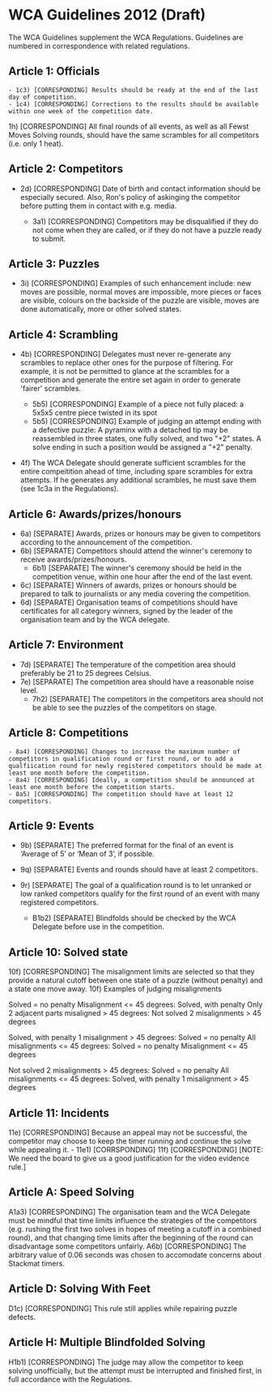 # WCA Guidelines 2012 (Draft)

The WCA Guidelines supplement the WCA Regulations. Guidelines are numbered in correspondence with related regulations.


## Article 1: Officials

    - 1c3) [CORRESPONDING] Results should be ready at the end of the last day of competition.
    - 1c4) [CORRESPONDING] Corrections to the results should be available within one week of the competition date.

1h) [CORRESPONDING] All final rounds of all events, as well as all Fewst Moves Solving rounds, should have the same scrambles for all competitors (i.e. only 1 heat).


## Article 2: Competitors

- 2d) [CORRESPONDING] Date of birth and contact information should be especially secured. Also, Ron's policy of askinging the competitor before putting them in contact with e.g. media.

    - 3a1) [CORRESPONDING] Competitors may be disqualified if they do not come when they are called, or if they do not have a puzzle ready to submit.


## Article 3: Puzzles

- 3i) [CORRESPONDING] Examples of such enhancement include: new moves are possible, normal moves are impossible, more pieces or faces are visible, colours on the backside of the puzzle are visible, moves are done automatically, more or other solved states.


## Article 4: Scrambling

- 4b) [CORRESPONDING] Delegates must never re-generate any scrambles to replace other ones for the purpose of filtering. For example, it is not be permitted to glance at the scrambles for a competition and generate the entire set again in order to generate 'fairer' scrambles.

    - 5b5) [CORRESPONDING] Example of a piece not fully placed: a 5x5x5 centre piece twisted in its spot
    - 5b5) [CORRESPONDING] Example of judging an attempt ending with a defective puzzle: A pyraminx with a detached tip may be reassembled in three states, one fully solved, and two "+2" states. A solve ending in such a position would be assigned a "+2" penalty.

- 4f) The WCA Delegate should generate sufficient scrambles for the entire compeitition ahead of time, including spare scrambles for extra attempts. If he generates any additional scrambles, he must save them (see 1c3a in the Regulations).


## Article 6: Awards/prizes/honours

- 6a) [SEPARATE] Awards, prizes or honours may be given to competitors according to the announcement of the competition.
- 6b) [SEPARATE] Competitors should attend the winner's ceremony to receive awards/prizes/honours.
    - 6b1) [SEPARATE] The winner's ceremony should be held in the competition venue, within one hour after the end of the last event.
- 6c) [SEPARATE] Winners of awards, prizes or honours should be prepared to talk to journalists or any media covering the competition.
- 6d) [SEPARATE] Organisation teams of competitions should have certificates for all category winners, signed by the leader of the organisation team and by the WCA delegate.


## Article 7: Environment

- 7d) [SEPARATE] The temperature of the competition area should preferably be 21 to 25 degrees Celsius.
- 7e) [SEPARATE] The competition area should have a reasonable noise level.
    - 7h2) [SEPARATE] The competitors in the competitors area should not be able to see the puzzles of the competitors on stage.


## Article 8: Competitions

    - 8a4) [CORRESPONDING] Changes to increase the maximum number of competitors in qualification round or first round, or to add a qualfiication round for newly registered competitors should be made at least one month before the competition.
    - 8a4) [CORRESPONDING] Ideally, a competition should be announced at least one month before the competition starts.
    - 8a5) [CORRESPONDING] The competition should have at least 12 competitors.


## Article 9: Events

- 9b) [SEPARATE] The preferred format for the final of an event is ‘Average of 5’ or ‘Mean of 3’, if possible.
- 9q) [SEPARATE] Events and rounds should have at least 2 competitors.
- 9r) [SEPARATE] The goal of a qualification round is to let unranked or low ranked competitors qualify for the first round of an event with many registered competitors.

    - B1b2) [SEPARATE] Blindfolds should be checked by the WCA Delegate before use in the competition.


## Article 10: Solved state

10f) [CORRESPONDING] The misalignment limits are selected so that they provide a natural cutoff between one state of a puzzle (without penalty) and a state one move away.
10f) Examples of judging misalignments

Solved = no penalty
Misalignment <= 45 degrees: Solved, with penalty
Only 2 adjacent parts misaligned > 45 degrees: Not solved
2 misalignments > 45 degrees

Solved, with penalty
1 misalignment > 45 degrees: Solved = no penalty
All misalignments <= 45 degrees: Solved = no penalty
Misalignment <= 45 degrees

Not solved
2 misalignments > 45 degrees: Solved = no penalty
All misalignments <= 45 degrees: Solved, with penalty
1 misalignment > 45 degrees


## Article 11: Incidents

11e) [CORRESPONDING] Because an appeal may not be successful, the competitor may choose to keep the timer running and continue the solve while appealing it.
    - 11e1) [CORRSPONDING]
11f) [CORRESPONDING] [NOTE: We need the board to give us a good justification for the video evidence rule.]


## Article A: Speed Solving

A1a3) [CORRESPONDING] The organisation team and the WCA Delegate must be mindful that time limits influence the strategies of the competitors (e.g. rushing the first two solves in hopes of meeting a cutoff in a combined round), and that changing time limits after the beginning of the round can disadvantage some competitors unfairly.
A6b) [CORRESPONDING] The arbitrary value of 0.06 seconds was chosen to accomodate concerns about Stackmat timers.


## Article D: Solving With Feet

D1c) [CORRESPONDING] This rule still applies while repairing puzzle defects.


## Article H: Multiple Blindfolded Solving

H1b1) [CORRESPONDING] The judge may allow the competitor to keep solving unofficially, but the attempt must be interrupted and finished first, in full accordance with the Regulations.